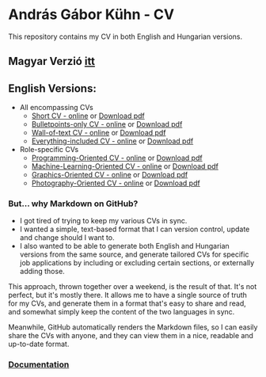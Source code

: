 # András Gábor Kühn - CV

This repository contains my CV in both English and Hungarian versions.

## Magyar Verzió [itt](READMEHUN.md)

## English Versions:

* All encompassing CVs
    * [Short CV - online](generated/short_output_en.md)
      or [Download pdf](https://github.com/kuhnandrasgabor/CV/raw/main/generated/short_output_en.pdf)
    * [Bulletpoints-only CV - online](generated/bulletpoints-only_output_en.md)
      or [Download pdf](https://github.com/kuhnandrasgabor/CV/raw/main/generated/bulletpoints-only_output_en.pdf)
    * [Wall-of-text CV - online](generated/wall-of-text_output_en.md)
      or [Download pdf](https://github.com/kuhnandrasgabor/CV/raw/main/generated/wall-of-text_output_en.pdf)
    * [Everything-included CV - online](generated/everything-included_output_en.md)
      or [Download pdf](https://github.com/kuhnandrasgabor/CV/raw/main/generated/everything-included_output_en.pdf)
* Role-specific CVs
    * [Programming-Oriented CV - online](generated/programming-oriented_output_en.md)
      or [Download pdf](https://github.com/kuhnandrasgabor/CV/raw/main/generated/programming-oriented_output_en.pdf)
    * [Machine-Learning-Oriented CV - online](generated/machine-learning-oriented_output_en.md)
      or [Download pdf](https://github.com/kuhnandrasgabor/CV/raw/main/generated/machine-learning-oriented_output_en.pdf)
    * [Graphics-Oriented CV - online](generated/graphics-oriented_output_en.md)
      or [Download pdf](https://github.com/kuhnandrasgabor/CV/raw/main/generated/graphics-oriented_output_en.pdf)
    * [Photography-Oriented CV - online](generated/photography-oriented_output_en.md)
      or [Download pdf](https://github.com/kuhnandrasgabor/CV/raw/main/generated/photography-oriented_output_en.pdf)

### But... why Markdown on GitHub?

* I got tired of trying to keep my various CVs in sync.
* I wanted a simple, text-based format that I can version control, update and change should I want to.
* I also wanted to be able to generate both English and Hungarian versions from the same source, and generate tailored
  CVs for specific job applications by including or excluding certain sections, or externally adding those.

This approach, thrown together over a weekend, is the result of that. It's not perfect, but it's mostly there.
It allows me to have a single source of truth for my CVs, and generate them in a format that's easy to share and read,
and somewhat simply keep the content of the two languages in sync.

Meanwhile, GitHub automatically renders the Markdown files, so I can easily share the CVs with anyone, and they can view
them in a nice, readable and up-to-date format.

### [Documentation](docs.md)